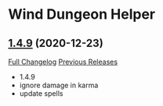 # Wind Dungeon Helper

## [1.4.9](https://github.com/fang2hou/WindDungeonHelper/tree/1.4.9) (2020-12-23)
[Full Changelog](https://github.com/fang2hou/WindDungeonHelper/compare/1.4.8...1.4.9) [Previous Releases](https://github.com/fang2hou/WindDungeonHelper/releases)

- 1.4.9  
- ignore damage in karma  
- update spells  
